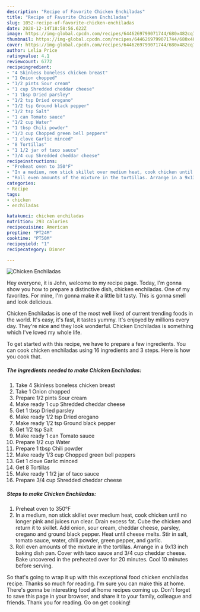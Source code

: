 ```yaml
---
description: "Recipe of Favorite Chicken Enchiladas"
title: "Recipe of Favorite Chicken Enchiladas"
slug: 1052-recipe-of-favorite-chicken-enchiladas
date: 2020-12-14T18:58:56.622Z
image: https://img-global.cpcdn.com/recipes/6446269799071744/680x482cq70/chicken-enchiladas-recipe-main-photo.jpg
thumbnail: https://img-global.cpcdn.com/recipes/6446269799071744/680x482cq70/chicken-enchiladas-recipe-main-photo.jpg
cover: https://img-global.cpcdn.com/recipes/6446269799071744/680x482cq70/chicken-enchiladas-recipe-main-photo.jpg
author: Lelia Price
ratingvalue: 4.1
reviewcount: 6772
recipeingredient:
- "4 Skinless boneless chicken breast"
- "1 Onion chopped"
- "1/2 pints Sour cream"
- "1 cup Shredded cheddar cheese"
- "1 tbsp Dried parsley"
- "1/2 tsp Dried oregano"
- "1/2 tsp Ground black pepper"
- "1/2 tsp Salt"
- "1 can Tomato sauce"
- "1/2 cup Water"
- "1 tbsp Chili powder"
- "1/3 cup Chopped green bell peppers"
- "1 clove Garlic minced"
- "8 Tortillas"
- "1 1/2 jar of taco sauce"
- "3/4 cup Shredded cheddar cheese"
recipeinstructions:
- "Preheat oven to 350°F"
- "In a medium, non stick skillet over medium heat, cook chicken until no longer pink and juices run clear. Drain excess fat. Cube the chicken and return it to skillet. Add onion, sour cream, cheddar cheese, parsley, oregano and ground black pepper. Heat until cheese melts. Stir in salt, tomato sauce, water, chili powder, green pepper, and garlic."
- "Roll even amounts of the mixture in the tortillas. Arrange in a 9x13 inch baking dish pan. Cover with taco sauce and 3/4 cup cheddar cheese. Bake uncovered in the preheated over for 20 minutes. Cool 10 minutes before serving."
categories:
- Recipe
tags:
- chicken
- enchiladas

katakunci: chicken enchiladas 
nutrition: 293 calories
recipecuisine: American
preptime: "PT24M"
cooktime: "PT50M"
recipeyield: "1"
recipecategory: Dinner

---
```



![Chicken Enchiladas](https://img-global.cpcdn.com/recipes/6446269799071744/680x482cq70/chicken-enchiladas-recipe-main-photo.jpg)

Hey everyone, it is John, welcome to my recipe page. Today, I'm gonna show you how to prepare a distinctive dish, chicken enchiladas. One of my favorites. For mine, I'm gonna make it a little bit tasty. This is gonna smell and look delicious.

Chicken Enchiladas is one of the most well liked of current trending foods in the world. It's easy, it's fast, it tastes yummy. It's enjoyed by millions every day. They're nice and they look wonderful. Chicken Enchiladas is something which I've loved my whole life.




To get started with this recipe, we have to prepare a few ingredients. You can cook chicken enchiladas using 16 ingredients and 3 steps. Here is how you cook that.

<!--inarticleads1-->

##### The ingredients needed to make Chicken Enchiladas:

1. Take 4 Skinless boneless chicken breast
1. Take 1 Onion chopped
1. Prepare 1/2 pints Sour cream
1. Make ready 1 cup Shredded cheddar cheese
1. Get 1 tbsp Dried parsley
1. Make ready 1/2 tsp Dried oregano
1. Make ready 1/2 tsp Ground black pepper
1. Get 1/2 tsp Salt
1. Make ready 1 can Tomato sauce
1. Prepare 1/2 cup Water
1. Prepare 1 tbsp Chili powder
1. Make ready 1/3 cup Chopped green bell peppers
1. Get 1 clove Garlic minced
1. Get 8 Tortillas
1. Make ready 1 1/2 jar of taco sauce
1. Prepare 3/4 cup Shredded cheddar cheese




<!--inarticleads2-->

##### Steps to make Chicken Enchiladas:

1. Preheat oven to 350°F
1. In a medium, non stick skillet over medium heat, cook chicken until no longer pink and juices run clear. Drain excess fat. Cube the chicken and return it to skillet. Add onion, sour cream, cheddar cheese, parsley, oregano and ground black pepper. Heat until cheese melts. Stir in salt, tomato sauce, water, chili powder, green pepper, and garlic.
1. Roll even amounts of the mixture in the tortillas. Arrange in a 9x13 inch baking dish pan. Cover with taco sauce and 3/4 cup cheddar cheese. Bake uncovered in the preheated over for 20 minutes. Cool 10 minutes before serving.




So that's going to wrap it up with this exceptional food chicken enchiladas recipe. Thanks so much for reading. I'm sure you can make this at home. There's gonna be interesting food at home recipes coming up. Don't forget to save this page in your browser, and share it to your family, colleague and friends. Thank you for reading. Go on get cooking!
